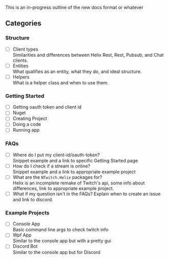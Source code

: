 This is an in-progress outline of the new docs format or whatever

## Categories
### Structure
- [ ] Client types  
Similarities and differences between Helix Rest, Rest, Pubsub, and Chat clients.
- [ ] Entities  
What qualifies as an entity, what they do, and ideal structure.
- [ ] Helpers  
What is a helper class and when to use them.

### Getting Started
- [ ] Getting oauth token and client id
- [ ] Nuget
- [ ] Creating Project
- [ ] Doing a code
- [ ] Running app

### FAQs
- [ ] Where do I put my client-id/oauth-token?  
Snippet example and a link to specific Getting Started page
- [ ] How do I check if a stream is online?  
Snippet example and a link to appropriate example project
- [ ] What are the `NTwitch.Helix` packages for?  
Helix is an incomplete remake of Twitch's api, some info about differences, link to appropriate example project.
- [ ] What if my question isn't in the FAQs?
Explain when to create an issue and link to discord.

### Example Projects
- [ ] Console App  
Basic command line args to check twitch info
- [ ] Wpf App  
Similar to the console app but with a pretty gui
- [ ] Discord Bot  
Similar to the console app but for Discord
